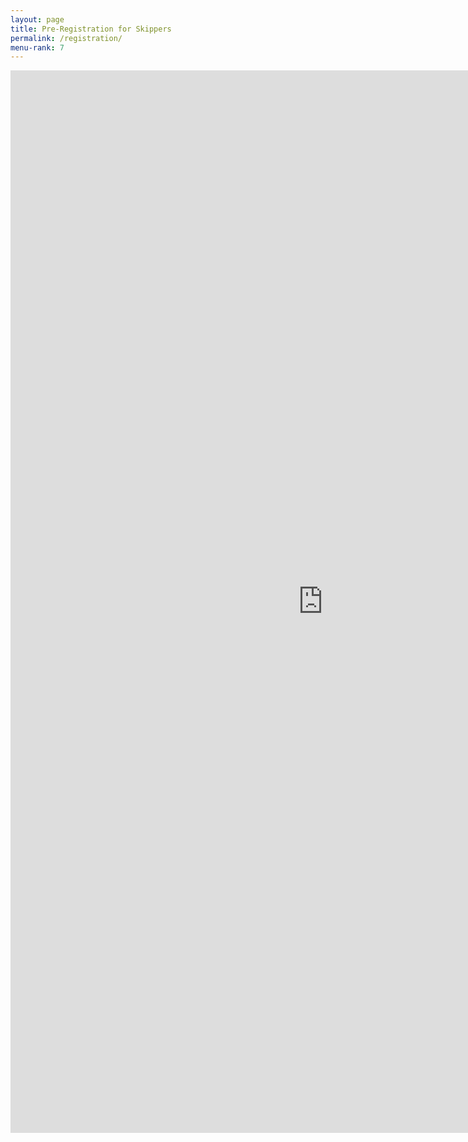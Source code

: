 ```yaml
---
layout: page
title: Pre-Registration for Skippers
permalink: /registration/
menu-rank: 7
---
```


<div><iframe src="https://docs.google.com/forms/d/1ea0ZVtIxZi7fKwcqqMqZGk0A0YhkC_VnQBqZAjQ0tRw/viewform?embedded=true&hl=en" width="1000" height="1700" frameborder="0" marginheight="0" marginwidth="0">Loading...</iframe></div>
